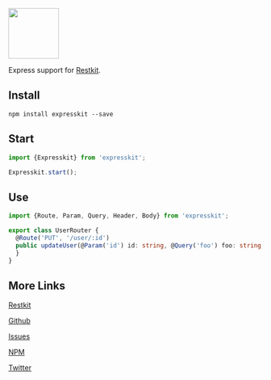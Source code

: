 [<img src="https://s32.postimg.org/4yopf47n9/restkitexpress.png" height="100"/>](https://github.com/iamchairs/expresskit)

Express support for [Restkit](https://github.com/iamchairs/restkit). 

## Install

```
npm install expresskit --save
```

## Start 

```typescript
import {Expresskit} from 'expresskit';

Expresskit.start();
```

## Use

```typescript
import {Route, Param, Query, Header, Body} from 'expresskit';

export class UserRouter {
  @Route('PUT', '/user/:id')
  public updateUser(@Param('id') id: string, @Query('foo') foo: string, @Header('Authorization') auth: string, @Body() update: any) {
  }
}
```

## More Links

[Restkit](https://github.com/iamchairs/restkit)

[Github](https://github.com/iamchairs/expresskit)

[Issues](https://github.com/iamchairs/expresskit/issues)

[NPM](https://www.npmjs.com/package/expresskit)

[Twitter](https://twitter.com/micahwllmsn)